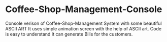 # Coffee-Shop-Management-Console
Console verison of Coffee-Shop-Management System with some beautiful ASCII ART
It uses simple animation screen with the help of ASCII art.
Code is easy to understand
It can generate Bills for the customers.
